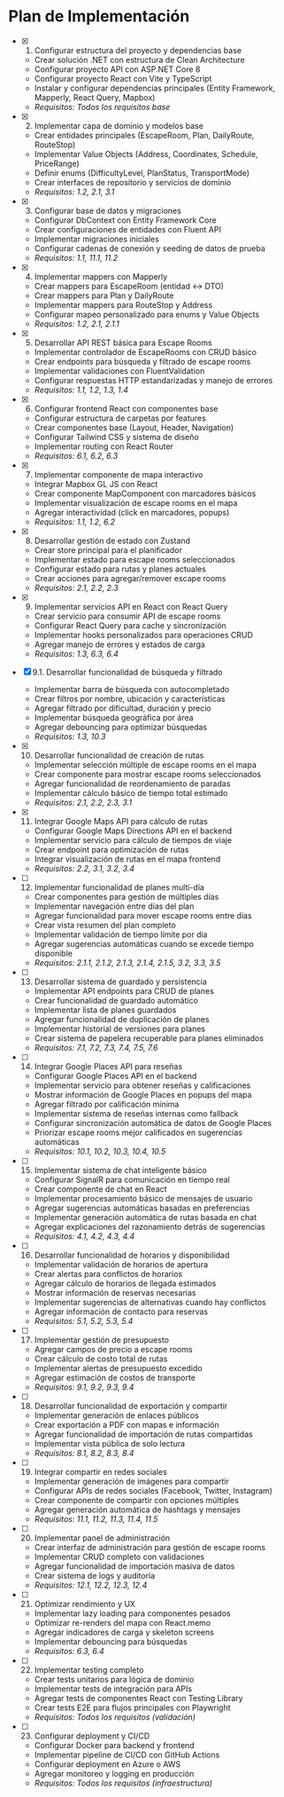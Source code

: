 # Plan de Implementación

- [x] 1. Configurar estructura del proyecto y dependencias base





  - Crear solución .NET con estructura de Clean Architecture
  - Configurar proyecto API con ASP.NET Core 8
  - Configurar proyecto React con Vite y TypeScript
  - Instalar y configurar dependencias principales (Entity Framework, Mapperly, React Query, Mapbox)
  - _Requisitos: Todos los requisitos base_

- [x] 2. Implementar capa de dominio y modelos base





  - Crear entidades principales (EscapeRoom, Plan, DailyRoute, RouteStop)
  - Implementar Value Objects (Address, Coordinates, Schedule, PriceRange)
  - Definir enums (DifficultyLevel, PlanStatus, TransportMode)
  - Crear interfaces de repositorio y servicios de dominio
  - _Requisitos: 1.2, 2.1, 3.1_

- [x] 3. Configurar base de datos y migraciones







  - Configurar DbContext con Entity Framework Core
  - Crear configuraciones de entidades con Fluent API
  - Implementar migraciones iniciales
  - Configurar cadenas de conexión y seeding de datos de prueba
  - _Requisitos: 1.1, 11.1, 11.2_

- [x] 4. Implementar mappers con Mapperly





  - Crear mappers para EscapeRoom (entidad ↔ DTO)
  - Crear mappers para Plan y DailyRoute
  - Implementar mappers para RouteStop y Address
  - Configurar mapeo personalizado para enums y Value Objects
  - _Requisitos: 1.2, 2.1, 2.1.1_

- [x] 5. Desarrollar API REST básica para Escape Rooms





  - Implementar controlador de EscapeRooms con CRUD básico
  - Crear endpoints para búsqueda y filtrado de escape rooms
  - Implementar validaciones con FluentValidation
  - Configurar respuestas HTTP estandarizadas y manejo de errores
  - _Requisitos: 1.1, 1.2, 1.3, 1.4_

- [x] 6. Configurar frontend React con componentes base






  - Configurar estructura de carpetas por features
  - Crear componentes base (Layout, Header, Navigation)
  - Configurar Tailwind CSS y sistema de diseño
  - Implementar routing con React Router
  - _Requisitos: 6.1, 6.2, 6.3_

- [x] 7. Implementar componente de mapa interactivo






  - Integrar Mapbox GL JS con React
  - Crear componente MapComponent con marcadores básicos
  - Implementar visualización de escape rooms en el mapa
  - Agregar interactividad (click en marcadores, popups)
  - _Requisitos: 1.1, 1.2, 6.2_

- [x] 8. Desarrollar gestión de estado con Zustand





  - Crear store principal para el planificador
  - Implementar estado para escape rooms seleccionados
  - Configurar estado para rutas y planes actuales
  - Crear acciones para agregar/remover escape rooms
  - _Requisitos: 2.1, 2.2, 2.3_

- [x] 9. Implementar servicios API en React con React Query





  - Crear servicio para consumir API de escape rooms
  - Configurar React Query para cache y sincronización
  - Implementar hooks personalizados para operaciones CRUD
  - Agregar manejo de errores y estados de carga
  - _Requisitos: 1.3, 6.3, 6.4_

- [x] 9.1. Desarrollar funcionalidad de búsqueda y filtrado


  - Implementar barra de búsqueda con autocompletado
  - Crear filtros por nombre, ubicación y características
  - Agregar filtrado por dificultad, duración y precio
  - Implementar búsqueda geográfica por área
  - Agregar debouncing para optimizar búsquedas
  - _Requisitos: 1.3, 10.3_

- [x] 10. Desarrollar funcionalidad de creación de rutas





  - Implementar selección múltiple de escape rooms en el mapa
  - Crear componente para mostrar escape rooms seleccionados
  - Agregar funcionalidad de reordenamiento de paradas
  - Implementar cálculo básico de tiempo total estimado
  - _Requisitos: 2.1, 2.2, 2.3, 3.1_

- [x] 11. Integrar Google Maps API para cálculo de rutas






  - Configurar Google Maps Directions API en el backend
  - Implementar servicio para cálculo de tiempos de viaje
  - Crear endpoint para optimización de rutas
  - Integrar visualización de rutas en el mapa frontend
  - _Requisitos: 2.2, 3.1, 3.2, 3.4_

- [ ] 12. Implementar funcionalidad de planes multi-día
  - Crear componentes para gestión de múltiples días
  - Implementar navegación entre días del plan
  - Agregar funcionalidad para mover escape rooms entre días
  - Crear vista resumen del plan completo
  - Implementar validación de tiempo límite por día
  - Agregar sugerencias automáticas cuando se excede tiempo disponible
  - _Requisitos: 2.1.1, 2.1.2, 2.1.3, 2.1.4, 2.1.5, 3.2, 3.3, 3.5_

- [ ] 13. Desarrollar sistema de guardado y persistencia
  - Implementar API endpoints para CRUD de planes
  - Crear funcionalidad de guardado automático
  - Implementar lista de planes guardados
  - Agregar funcionalidad de duplicación de planes
  - Implementar historial de versiones para planes
  - Crear sistema de papelera recuperable para planes eliminados
  - _Requisitos: 7.1, 7.2, 7.3, 7.4, 7.5, 7.6_

- [ ] 14. Integrar Google Places API para reseñas
  - Configurar Google Places API en el backend
  - Implementar servicio para obtener reseñas y calificaciones
  - Mostrar información de Google Places en popups del mapa
  - Agregar filtrado por calificación mínima
  - Implementar sistema de reseñas internas como fallback
  - Configurar sincronización automática de datos de Google Places
  - Priorizar escape rooms mejor calificados en sugerencias automáticas
  - _Requisitos: 10.1, 10.2, 10.3, 10.4, 10.5_

- [ ] 15. Implementar sistema de chat inteligente básico
  - Configurar SignalR para comunicación en tiempo real
  - Crear componente de chat en React
  - Implementar procesamiento básico de mensajes de usuario
  - Agregar sugerencias automáticas basadas en preferencias
  - Implementar generación automática de rutas basada en chat
  - Agregar explicaciones del razonamiento detrás de sugerencias
  - _Requisitos: 4.1, 4.2, 4.3, 4.4_

- [ ] 16. Desarrollar funcionalidad de horarios y disponibilidad
  - Implementar validación de horarios de apertura
  - Crear alertas para conflictos de horarios
  - Agregar cálculo de horarios de llegada estimados
  - Mostrar información de reservas necesarias
  - Implementar sugerencias de alternativas cuando hay conflictos
  - Agregar información de contacto para reservas
  - _Requisitos: 5.1, 5.2, 5.3, 5.4_

- [ ] 17. Implementar gestión de presupuesto
  - Agregar campos de precio a escape rooms
  - Crear cálculo de costo total de rutas
  - Implementar alertas de presupuesto excedido
  - Agregar estimación de costos de transporte
  - _Requisitos: 9.1, 9.2, 9.3, 9.4_

- [ ] 18. Desarrollar funcionalidad de exportación y compartir
  - Implementar generación de enlaces públicos
  - Crear exportación a PDF con mapas e información
  - Agregar funcionalidad de importación de rutas compartidas
  - Implementar vista pública de solo lectura
  - _Requisitos: 8.1, 8.2, 8.3, 8.4_

- [ ] 19. Integrar compartir en redes sociales
  - Implementar generación de imágenes para compartir
  - Configurar APIs de redes sociales (Facebook, Twitter, Instagram)
  - Crear componente de compartir con opciones múltiples
  - Agregar generación automática de hashtags y mensajes
  - _Requisitos: 11.1, 11.2, 11.3, 11.4, 11.5_

- [ ] 20. Implementar panel de administración
  - Crear interfaz de administración para gestión de escape rooms
  - Implementar CRUD completo con validaciones
  - Agregar funcionalidad de importación masiva de datos
  - Crear sistema de logs y auditoría
  - _Requisitos: 12.1, 12.2, 12.3, 12.4_

- [ ] 21. Optimizar rendimiento y UX
  - Implementar lazy loading para componentes pesados
  - Optimizar re-renders del mapa con React.memo
  - Agregar indicadores de carga y skeleton screens
  - Implementar debouncing para búsquedas
  - _Requisitos: 6.3, 6.4_

- [ ] 22. Implementar testing completo
  - Crear tests unitarios para lógica de dominio
  - Implementar tests de integración para APIs
  - Agregar tests de componentes React con Testing Library
  - Crear tests E2E para flujos principales con Playwright
  - _Requisitos: Todos los requisitos (validación)_

- [ ] 23. Configurar deployment y CI/CD
  - Configurar Docker para backend y frontend
  - Implementar pipeline de CI/CD con GitHub Actions
  - Configurar deployment en Azure o AWS
  - Agregar monitoreo y logging en producción
  - _Requisitos: Todos los requisitos (infraestructura)_